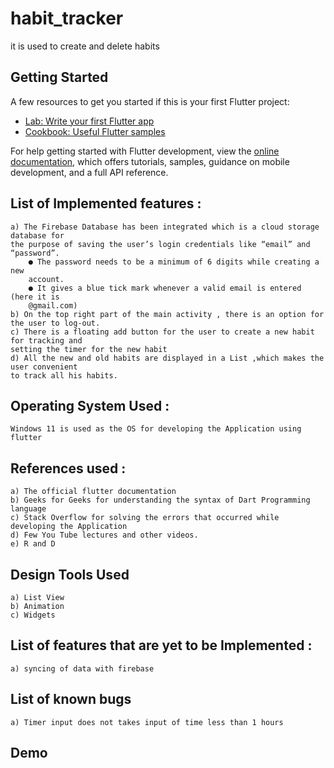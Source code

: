 # habit_tracker
it is used to create and delete habits 
## Getting Started
A few resources to get you started if this is your first Flutter project:

- [Lab: Write your first Flutter app](https://docs.flutter.dev/get-started/codelab)
- [Cookbook: Useful Flutter samples](https://docs.flutter.dev/cookbook)

For help getting started with Flutter development, view the
[online documentation](https://docs.flutter.dev/), which offers tutorials,
samples, guidance on mobile development, and a full API reference.

## List of Implemented features :
    a) The Firebase Database has been integrated which is a cloud storage database for
    the purpose of saving the user’s login credentials like “email” and “password”.
        ● The password needs to be a minimum of 6 digits while creating a new
        account.
        ● It gives a blue tick mark whenever a valid email is entered (here it is
        @gmail.com)
    b) On the top right part of the main activity , there is an option for the user to log-out.
    c) There is a floating add button for the user to create a new habit for tracking and
    setting the timer for the new habit
    d) All the new and old habits are displayed in a List ,which makes the user convenient
    to track all his habits.
## Operating System Used :
    Windows 11 is used as the OS for developing the Application using flutter
## References used :
    a) The official flutter documentation
    b) Geeks for Geeks for understanding the syntax of Dart Programming language
    c) Stack Overflow for solving the errors that occurred while developing the Application
    d) Few You Tube lectures and other videos.
    e) R and D
## Design Tools Used
    a) List View
    b) Animation
    c) Widgets
## List of features that are yet to be Implemented :
    a) syncing of data with firebase 
## List of known bugs
    a) Timer input does not takes input of time less than 1 hours 
    
## Demo 

      
